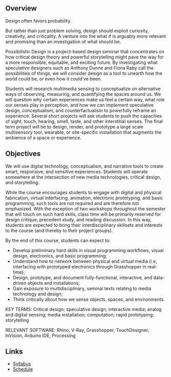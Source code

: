 ## Overview

Design often favors probability.

But rather than just problem solving, design should exploit curiosity, creativity, and criticality. A venture into the what if is arguably more relevant and promising than an investigation of what should be.

Possibilistic Design is a project-based design seminar that concentrates on how critical design theory and powerful storytelling might pave the way for a more responsible, equitable, and exciting future. By investigating what speculative designers such as Anthony Dunne and Fiona Raby call the possibilities of things, we will consider design as a tool to unearth how the world could be, or even how it could’ve been.

Students will research multimedia sensing to conceptualize on alternative ways of observing, measuring, and quantifying the spaces around us. We will question why certain experiences make us feel a certain way, what role our senses play in perception, and how we can implement speculative design, conceptualism, and counterfactualism to powerfully reframe an experience. Several short projects will ask students to push the capacities of sight, touch, hearing, smell, taste, and other interstitial senses. The final term project will be to design, render, and prototype a large scale multisensory tool, wearable, or site-specific installation that augments the ambience of a space or experience.

## Objectives

We will use digital technology, conceptualism, and narrative tools to create smart, responsive, and sensitive experiences. Students will operate somewhere at the intersection of new media technologies, critical design, and storytelling.

While the course encourages students to engage with digital and physical fabrication, virtual interfacing, animation, electronic prototyping, and basic programming, such tools are not required and are therefore not emphasized. With the exception of two workshops throughout the semester that will touch on such hard skills, class time will be primarily reserved for design critique, precedent study, and reading discussion. In this way, students are expected to bring their interdisciplinary skillsets and interests to the course (and thereby to their project groups).

By the end of this course, students can expect to:

- Develop preliminary hard skills in visual programming workflows, visual design, electronics, and basic programming;
- Understand how to network between physical and virtual media (i.e, interfacing with prototyped electronics through Grasshopper in real-time);
- Design, prototype, and document fully-functional, interactive, and data-driven objects and installations;
- Gain exposure to multidisciplinary, seminal texts relating to media technology and design;
- Think critically about how we sense objects, spaces, and environments.

KEY TERMS: Critical design; speculative design; interactive media; analog and digital sensing; media installation; computation; rapid prototyping; storytelling

RELEVANT SOFTWARE: Rhino, V-Ray, Grasshopper, TouchDesigner, InVision, Arduino IDE, Processing

## Links

- [Syllabus](https://www.google.com)
- [Schedule](https://www.google.com)
